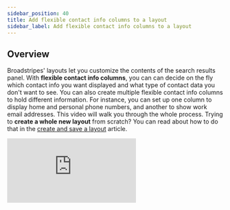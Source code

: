 ```yaml
---
sidebar_position: 40
title: Add flexible contact info columns to a layout
sidebar_label: Add flexible contact info columns to a layout
---
```


## Overview
Broadstripes' layouts let you customize the contents of the search results panel. With **flexible contact info columns**, you can can decide on the fly which contact info you want displayed and what type of contact data you don't want to see. You can also create multiple flexible contact info columns to hold different information. For instance, you can set up one column to display home and personal phone numbers, and another to show work email addresses.
This video will walk you through the whole process.
Trying to **create a whole new layout** from scratch? You can read about how to do that in the [create and save a layout](https://help.broadstripes.com/help-articles/using-broadstripes/customize/save-a-layout/) article.

<div style={{padding: '62.5% 0 0 0', position: 'relative'}}>
  <iframe 
    src="https://player.vimeo.com/video/718032938?badge=0&amp;autopause=0&amp;player_id=0&amp;app_id=58479" 
    style={{position: 'absolute', top: 0, left: 0, width: '100%', height: '100%'}}
    frameBorder="0" 
    allow="autoplay; fullscreen; picture-in-picture" 
    title="Flexible Contact Info Columns">
  </iframe>
</div>
